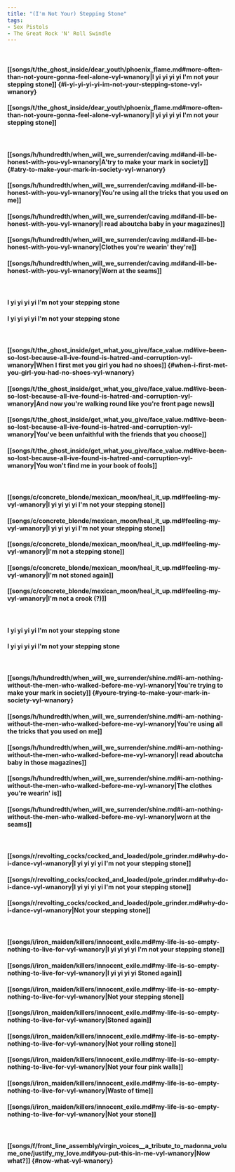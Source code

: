 ```yaml
---
title: "(I'm Not Your) Stepping Stone"
tags:
- Sex Pistols
- The Great Rock 'N' Roll Swindle
---
```

&nbsp;
#### [[songs/t/the_ghost_inside/dear_youth/phoenix_flame.md#more-often-than-not-youre-gonna-feel-alone-vyl-wnanory|I yi yi yi yi I'm not your stepping stone]] {#i-yi-yi-yi-yi-im-not-your-stepping-stone-vyl-wnanory}
#### [[songs/t/the_ghost_inside/dear_youth/phoenix_flame.md#more-often-than-not-youre-gonna-feel-alone-vyl-wnanory|I yi yi yi yi I'm not your stepping stone]]
&nbsp;
#### [[songs/h/hundredth/when_will_we_surrender/caving.md#and-ill-be-honest-with-you-vyl-wnanory|A'try to make your mark in society]] {#atry-to-make-your-mark-in-society-vyl-wnanory}
#### [[songs/h/hundredth/when_will_we_surrender/caving.md#and-ill-be-honest-with-you-vyl-wnanory|You're using all the tricks that you used on me]]
#### [[songs/h/hundredth/when_will_we_surrender/caving.md#and-ill-be-honest-with-you-vyl-wnanory|I read aboutcha baby in your magazines]]
#### [[songs/h/hundredth/when_will_we_surrender/caving.md#and-ill-be-honest-with-you-vyl-wnanory|Clothes you're wearin' they're]]
#### [[songs/h/hundredth/when_will_we_surrender/caving.md#and-ill-be-honest-with-you-vyl-wnanory|Worn at the seams]]
&nbsp;
#### I yi yi yi yi I'm not your stepping stone
#### I yi yi yi yi I'm not your stepping stone
&nbsp;
#### [[songs/t/the_ghost_inside/get_what_you_give/face_value.md#ive-been-so-lost-because-all-ive-found-is-hatred-and-corruption-vyl-wnanory|When I first met you girl you had no shoes]] {#when-i-first-met-you-girl-you-had-no-shoes-vyl-wnanory}
#### [[songs/t/the_ghost_inside/get_what_you_give/face_value.md#ive-been-so-lost-because-all-ive-found-is-hatred-and-corruption-vyl-wnanory|And now you're walking round like you're front page news]]
#### [[songs/t/the_ghost_inside/get_what_you_give/face_value.md#ive-been-so-lost-because-all-ive-found-is-hatred-and-corruption-vyl-wnanory|You've been unfaithful with the friends that you choose]]
#### [[songs/t/the_ghost_inside/get_what_you_give/face_value.md#ive-been-so-lost-because-all-ive-found-is-hatred-and-corruption-vyl-wnanory|You won't find me in your book of fools]]
&nbsp;
#### [[songs/c/concrete_blonde/mexican_moon/heal_it_up.md#feeling-my-vyl-wnanory|I yi yi yi yi I'm not your stepping stone]]
#### [[songs/c/concrete_blonde/mexican_moon/heal_it_up.md#feeling-my-vyl-wnanory|I yi yi yi yi I'm not your stepping stone]]
#### [[songs/c/concrete_blonde/mexican_moon/heal_it_up.md#feeling-my-vyl-wnanory|I'm not a stepping stone]]
#### [[songs/c/concrete_blonde/mexican_moon/heal_it_up.md#feeling-my-vyl-wnanory|I'm not stoned again]]
#### [[songs/c/concrete_blonde/mexican_moon/heal_it_up.md#feeling-my-vyl-wnanory|I'm not a crook (?)]]
&nbsp;
#### I yi yi yi yi I'm not your stepping stone
#### I yi yi yi yi I'm not your stepping stone
&nbsp;
#### [[songs/h/hundredth/when_will_we_surrender/shine.md#i-am-nothing-without-the-men-who-walked-before-me-vyl-wnanory|You're trying to make your mark in society]] {#youre-trying-to-make-your-mark-in-society-vyl-wnanory}
#### [[songs/h/hundredth/when_will_we_surrender/shine.md#i-am-nothing-without-the-men-who-walked-before-me-vyl-wnanory|You're using all the tricks that you used on me]]
#### [[songs/h/hundredth/when_will_we_surrender/shine.md#i-am-nothing-without-the-men-who-walked-before-me-vyl-wnanory|I read aboutcha baby in those magazines]]
#### [[songs/h/hundredth/when_will_we_surrender/shine.md#i-am-nothing-without-the-men-who-walked-before-me-vyl-wnanory|The clothes you're wearin' is]]
#### [[songs/h/hundredth/when_will_we_surrender/shine.md#i-am-nothing-without-the-men-who-walked-before-me-vyl-wnanory|worn at the seams]]
&nbsp;
#### [[songs/r/revolting_cocks/cocked_and_loaded/pole_grinder.md#why-do-i-dance-vyl-wnanory|I yi yi yi yi I'm not your stepping stone]]
#### [[songs/r/revolting_cocks/cocked_and_loaded/pole_grinder.md#why-do-i-dance-vyl-wnanory|I yi yi yi yi I'm not your stepping stone]]
#### [[songs/r/revolting_cocks/cocked_and_loaded/pole_grinder.md#why-do-i-dance-vyl-wnanory|Not your stepping stone]]
&nbsp;
#### [[songs/i/iron_maiden/killers/innocent_exile.md#my-life-is-so-empty-nothing-to-live-for-vyl-wnanory|I yi yi yi yi I'm not your stepping stone]]
#### [[songs/i/iron_maiden/killers/innocent_exile.md#my-life-is-so-empty-nothing-to-live-for-vyl-wnanory|I yi yi yi yi Stoned again]]
#### [[songs/i/iron_maiden/killers/innocent_exile.md#my-life-is-so-empty-nothing-to-live-for-vyl-wnanory|Not your stepping stone]]
#### [[songs/i/iron_maiden/killers/innocent_exile.md#my-life-is-so-empty-nothing-to-live-for-vyl-wnanory|Stoned again]]
#### [[songs/i/iron_maiden/killers/innocent_exile.md#my-life-is-so-empty-nothing-to-live-for-vyl-wnanory|Not your rolling stone]]
#### [[songs/i/iron_maiden/killers/innocent_exile.md#my-life-is-so-empty-nothing-to-live-for-vyl-wnanory|Not your four pink walls]]
#### [[songs/i/iron_maiden/killers/innocent_exile.md#my-life-is-so-empty-nothing-to-live-for-vyl-wnanory|Waste of time]]
#### [[songs/i/iron_maiden/killers/innocent_exile.md#my-life-is-so-empty-nothing-to-live-for-vyl-wnanory|Not your stone]]
&nbsp;
#### [[songs/f/front_line_assembly/virgin_voices__a_tribute_to_madonna_volume_one/justify_my_love.md#you-put-this-in-me-vyl-wnanory|Now what?]] {#now-what-vyl-wnanory}
